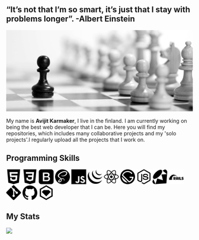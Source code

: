 ## “It’s not that I’m so smart, it’s just that I stay with problems longer”. -Albert Einstein

<img src="images/ngu-1.jpg">

My name is <b> Avijit Karmaker</b>, I live in the finland. I am currently working on being the best web developer that I can be. Here you will find my repositories, which includes many collaborative projects and my 'solo projects'.I regularly upload all the projects that I work on.  

## Programming Skills
<div>
<img src="images/html5.svg"  title="HTML" height=40>
<img src="images/css3.svg" title="Css" height=40>
<img src="images/bootstrap.svg" title="Bootstrap" height=40>
<img src="images/sass.svg" title="Sass" height=40>
<img src="images/javascript.svg" title="javascript" height=40>
<img src="images/jquery.svg" title="jquery" height=40>
<img src="images/react.svg" title="react" height=40>
<img src="images/gatsby.svg" title="gatsby" height=40>
<img src="images/node-dot-js.svg" title="node" height=40>
<img src="images/ruby.svg" title="ruby" height=40>
<img src="images/rubyonrails.svg" title="rails" height=40>
<img src="images/git.svg" title="git" height=40>
<img src="images/github.svg" title="github" height=40>
<img src="images/rubygems.svg" title="rubygems" height=40>
</div>

## My Stats
 <img src="https://github-readme-stats.vercel.app/api?username=ajkacca457&count_private=true&show_icons=true&theme=dracula">
